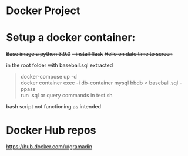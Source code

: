 # Docker Project

# Setup a docker container:

~~Base image a python 3.9.0~~
  ~~- install flask~~
  ~~Hello on date time to screen~~
  
in the root folder with baseball.sql extracted

>docker-compose up -d\
>docker container exec -i db-container mysql bbdb < baseball.sql -ppass\
>run .sql or query commands in test.sh

bash script not functioning as intended



# Docker Hub repos
https://hub.docker.com/u/gramadin
